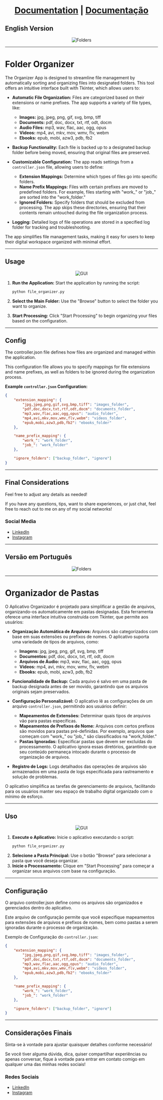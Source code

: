 <h1 align="center"> <a href="#english-version">Documentation</a> | <a href="#versao-em-portugues">Documentação</a> </h1>



## English Version
<a id="english-version"></a>

<p align="center">
  <img src="https://github.com/user-attachments/assets/62bbd0f1-bede-45b8-a7c0-0981b6042749" alt="Folders">
</p>

---

<h1>Folder Organizer</h1>

The Organizer App is designed to streamline file management by automatically sorting and organizing files into designated folders. This tool offers an intuitive interface built with Tkinter, which allows users to:

- **Automatic File Organization:** Files are categorized based on their extensions or name prefixes. The app supports a variety of file types, like:
  - **Images:** jpg, jpeg, png, gif, svg, bmp, tiff
  - **Documents:** pdf, doc, docx, txt, rtf, odt, docm
  - **Audio Files:** mp3, wav, flac, aac, ogg, opus
  - **Videos:** mp4, avi, mkv, mov, wmv, flv, webm
  - **Ebooks:** epub, mobi, azw3, pdb, fb2

- **Backup Functionality:** Each file is backed up to a designated backup folder before being moved, ensuring that original files are preserved.

- **Customizable Configuration:** The app reads settings from a `controller.json` file, allowing users to define:
  - **Extension Mappings:** Determine which types of files go into specific folders.
  - **Name Prefix Mappings:** Files with certain prefixes are moved to predefined folders. For example, files starting with "work_" or "job_" are sorted into the "work_folder."
  - **Ignored Folders:** Specify folders that should be excluded from processing. The app skips these directories, ensuring that their contents remain untouched during the file organization process.

- **Logging:** Detailed logs of file operations are stored in a specified log folder for tracking and troubleshooting.

The app simplifies file management tasks, making it easy for users to keep their digital workspace organized with minimal effort.

---

<h2>Usage</h2>

<p align="center">
  <img src="https://github.com/user-attachments/assets/185f6fa3-aa66-4bdf-8702-696cea9a25e8" alt="GUI">
</p>

1. **Run the Application:**
   Start the application by running the script:
   ```bash
   python file_organizer.py
   ```
   
2. **Select the Main Folder:**
   Use the "Browse" button to select the folder you want to organize.
3. **Start Processing:**
Click "Start Processing" to begin organizing your files based on the configuration.


---

<h2>Config</h2>

The <a href='controller.json' style='text-decoration:none; color:inherit'>controller.json</a> file defines how files are organized and managed within the application. 

This configuration file allows you to specify mappings for file extensions and name prefixes, as well as folders to be ignored during the organization process.

**Example `controller.json` Configuration:**

```json
{
    "extension_mapping": {
        "jpg,jpeg,png,gif,svg,bmp,tiff": "images_folder",
        "pdf,doc,docx,txt,rtf,odt,docm": "documents_folder",
        "mp3,wav,flac,aac,ogg,opus": "audio_folder",
        "mp4,avi,mkv,mov,wmv,flv,webm": "videos_folder",
        "epub,mobi,azw3,pdb,fb2": "ebooks_folder"
    },

    "name_prefix_mapping": {
        "work_": "work_folder",
        "job_": "work_folder"
    },

    "ignore_folders": ["backup_folder", "ignore"]
}

```

---
<h2> Final Considerations </h2>

Feel free to adjust any details as needed!

If you have any questions, tips, want to share experiences, or just chat, feel free to reach out to me on any of my social networks!

<h3>Social Media</h3>
<ul>
    <li>
        <i class="fab fa-linkedin"></i>
        <a href="https://www.linkedin.com/in/fernandofthompson/" target="_blank">
            LinkedIn
        </a>
    </li>
    <li>
        <i class="fab fa-instagram"></i>
        <a href="https://www.instagram.com/f.fthompson/" target="_blank">
            Instagram
        </a>
    </li>
</ul>


---
## Versão em Português
<a id="versao-em-portugues"></a>

<p align="center">
  <img src="https://github.com/user-attachments/assets/62bbd0f1-bede-45b8-a7c0-0981b6042749" alt="Folders">
</p>

---

# Organizador de Pastas

O Aplicativo Organizador é projetado para simplificar a gestão de arquivos, organizando-os automaticamente em pastas designadas. Esta ferramenta oferece uma interface intuitiva construída com Tkinter, que permite aos usuários:

- **Organização Automática de Arquivos:** Arquivos são categorizados com base em suas extensões ou prefixos de nomes. O aplicativo suporta uma variedade de tipos de arquivos, como:
  - **Imagens:** jpg, jpeg, png, gif, svg, bmp, tiff
  - **Documentos:** pdf, doc, docx, txt, rtf, odt, docm
  - **Arquivos de Áudio:** mp3, wav, flac, aac, ogg, opus
  - **Vídeos:** mp4, avi, mkv, mov, wmv, flv, webm
  - **Ebooks:** epub, mobi, azw3, pdb, fb2

- **Funcionalidade de Backup:** Cada arquivo é salvo em uma pasta de backup designada antes de ser movido, garantindo que os arquivos originais sejam preservados.

- **Configuração Personalizável:** O aplicativo lê as configurações de um arquivo `controller.json`, permitindo aos usuários definir:
  - **Mapeamentos de Extensões:** Determinar quais tipos de arquivos vão para pastas específicas.
  - **Mapeamentos de Prefixos de Nome:** Arquivos com certos prefixos são movidos para pastas pré-definidas. Por exemplo, arquivos que começam com "work_" ou "job_" são classificados na "work_folder."
  - **Pastas Ignoradas:** Especificar pastas que devem ser excluídas do processamento. O aplicativo ignora essas diretórios, garantindo que seu conteúdo permaneça intocado durante o processo de organização de arquivos.

- **Registro de Logs:** Logs detalhados das operações de arquivos são armazenados em uma pasta de logs especificada para rastreamento e solução de problemas.

O aplicativo simplifica as tarefas de gerenciamento de arquivos, facilitando para os usuários manter seu espaço de trabalho digital organizado com o mínimo de esforço.

---

## Uso

<p align="center">
  <img src="https://github.com/user-attachments/assets/185f6fa3-aa66-4bdf-8702-696cea9a25e8" alt="GUI">
</p>

1. **Execute o Aplicativo:**
   Inicie o aplicativo executando o script:
   ```bash
   python file_organizer.py
   ```
2. **Selecione a Pasta Principal:**
Use o botão "Browse" para selecionar a pasta que você deseja organizar.
3. **Inicie o Processamento:**
Clique em "Start Processing" para começar a organizar seus arquivos com base na configuração.

---

<h2>Configuração</h2>

O arquivo <a href='controller.json' style='text-decoration:none; color:inherit'>controller.json</a> define como os arquivos são organizados e gerenciados dentro do aplicativo.

Este arquivo de configuração permite que você especifique mapeamentos para extensões de arquivos e prefixos de nomes, bem como pastas a serem ignoradas durante o processo de organização.

Exemplo de Configuração do `controller.json`:

```json
{
    "extension_mapping": {
        "jpg,jpeg,png,gif,svg,bmp,tiff": "images_folder",
        "pdf,doc,docx,txt,rtf,odt,docm": "documents_folder",
        "mp3,wav,flac,aac,ogg,opus": "audio_folder",
        "mp4,avi,mkv,mov,wmv,flv,webm": "videos_folder",
        "epub,mobi,azw3,pdb,fb2": "ebooks_folder"
    },

    "name_prefix_mapping": {
        "work_": "work_folder",
        "job_": "work_folder"
    },

    "ignore_folders": ["backup_folder", "ignore"]
}

```

---
<h2> Considerações Finais </h2>

Sinta-se à vontade para ajustar quaisquer detalhes conforme necessário!

Se você tiver alguma dúvida, dica, quiser compartilhar experiências ou apenas conversar, fique à vontade para entrar em contato comigo em qualquer uma das minhas redes sociais!

<h3>Redes Sociais</h3>
<ul>
    <li>
        <i class="fab fa-linkedin"></i>
        <a href="https://www.linkedin.com/in/fernandofthompson/" target="_blank">
            LinkedIn
        </a>
    </li>
    <li>
        <i class="fab fa-instagram"></i>
        <a href="https://www.instagram.com/f.fthompson/" target="_blank">
            Instagram
        </a>
    </li>
</ul>
